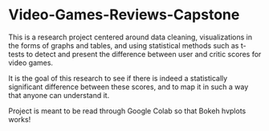# Video-Games-Reviews-Capstone

This is a research project centered around data cleaning, visualizations in the forms of graphs and tables, and using statistical methods such as t-tests to detect and present the difference between user and critic scores for video games. 

It is the goal of this research to see if there is indeed a statistically significant difference between these scores, and to map it in such a way that anyone can understand it.

Project is meant to be read through Google Colab so that Bokeh hvplots works!
